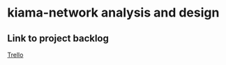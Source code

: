# kiama-network analysis and design

<!-- project management link -->
## Link to project backlog 
[Trello](https://trello.com/invite/b/YcdtiTIi/f38ba7ce9d500dfa8e387ba87e325f55/kiama-network)
